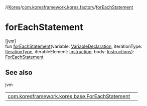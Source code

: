 //[Kores](../../index.md)/[com.koresframework.kores.factory](index.md)/[forEachStatement](for-each-statement.md)

# forEachStatement

[jvm]\
fun [forEachStatement](for-each-statement.md)(variable: [VariableDeclaration](../com.koresframework.kores.base/-variable-declaration/index.md), iterationType: [IterationType](../com.koresframework.kores.base/-iteration-type/index.md), iterableElement: [Instruction](../com.koresframework.kores/-instruction/index.md), body: [Instructions](../com.koresframework.kores/-instructions/index.md)): [ForEachStatement](../com.koresframework.kores.base/-for-each-statement/index.md)

## See also

jvm

| | |
|---|---|
| [com.koresframework.kores.base.ForEachStatement](../com.koresframework.kores.base/-for-each-statement/index.md) |  |

